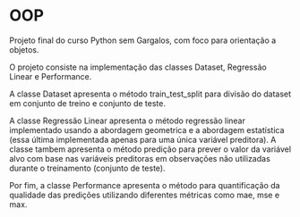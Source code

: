 # OOP

Projeto final do curso Python sem Gargalos, com foco para orientação a objetos.

O projeto consiste na implementação das classes Dataset, Regressão Linear e Performance.

A classe Dataset apresenta o método train_test_split para divisão do dataset em conjunto de treino e conjunto de teste.

A classe Regressão Linear apresenta o método regressão linear implementado usando a abordagem geometrica e a abordagem estatística (essa última implementada apenas para uma única variável preditora). A classe tambem apresenta o método predição para prever o valor da variável alvo com base nas variáveis preditoras em observações não utilizadas durante o treinamento (conjunto de teste).

Por fim, a classe Performance apresenta o método para quantificação da qualidade das predições utilizando diferentes métricas como mae, mse e max.
